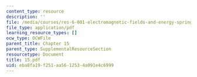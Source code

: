 ```yaml
---
content_type: resource
description: ''
file: /media/courses/res-6-001-electromagnetic-fields-and-energy-spring-2008/eba8fa19f251aa5612534a091e4c6999_15.pdf
file_type: application/pdf
learning_resource_types: []
ocw_type: OCWFile
parent_title: Chapter 15
parent_type: SupplementalResourceSection
resourcetype: Document
title: 15.pdf
uid: eba8fa19-f251-aa56-1253-4a091e4c6999
---
```

